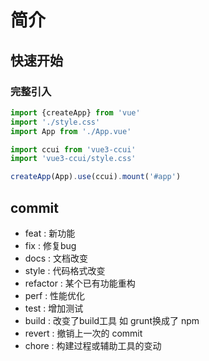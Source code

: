# 简介
## 快速开始
### 完整引入
```ts
import {createApp} from 'vue'
import './style.css'
import App from './App.vue'

import ccui from 'vue3-ccui'
import 'vue3-ccui/style.css'

createApp(App).use(ccui).mount('#app')
```
## commit

+ feat : 新功能
+ fix : 修复bug
+ docs : 文档改变
+ style : 代码格式改变
+ refactor : 某个已有功能重构
+ perf : 性能优化
+ test : 增加测试
+ build : 改变了build工具 如 grunt换成了 npm
+ revert : 撤销上一次的 commit
+ chore : 构建过程或辅助工具的变动

